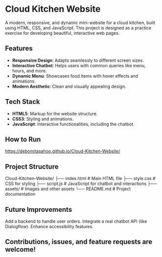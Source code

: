 # Cloud Kitchen Website

A modern, responsive, and dynamic mini-website for a cloud kitchen, built using HTML, CSS, and JavaScript. This project is designed as a practice exercise for developing beautiful, interactive web pages.

## Features

- **Responsive Design**: Adapts seamlessly to different screen sizes.
- **Interactive Chatbot**: Helps users with common queries like menu, hours, and more.
- **Dynamic Menu**: Showcases food items with hover effects and animations.
- **Modern Aesthetic**: Clean and visually appealing design.

## Tech Stack

- **HTML5**: Markup for the website structure.
- **CSS3**: Styling and animations.
- **JavaScript**: Interactive functionalities, including the chatbot.

## How to Run
  https://debomitasahoo.github.io/Cloud-Kitchen-Website/

## Project Structure
Cloud-Kitchen-Website/
├── index.html       # Main HTML file
├── style.css        # CSS for styling
├── script.js        # JavaScript for chatbot and interactions
├── assets/          # Images and other assets
└── README.md        # Project documentation

## Future Improvements
Add a backend to handle user orders.
Integrate a real chatbot API (like Dialogflow).
Enhance accessibility features.

## Contributions, issues, and feature requests are welcome!


